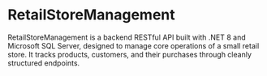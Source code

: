 # RetailStoreManagement
RetailStoreManagement is a backend RESTful API built with .NET 8 and Microsoft SQL Server, designed to manage core operations of a small retail store. It tracks products, customers, and their purchases through cleanly structured endpoints.
